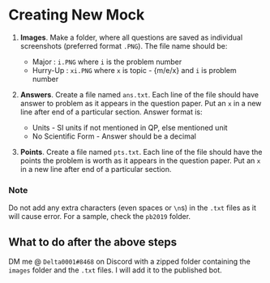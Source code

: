 # Creating New Mock

1. **Images**. Make a folder, where all questions are saved as individual screenshots (preferred format `.PNG`). The file name should be:
	- Major : `i.PNG` where `i` is the problem number
	- Hurry-Up : `xi.PNG` where `x` is topic - {m/e/x} and `i` is problem number

2. **Answers**. Create a file named `ans.txt`. Each line of the file should have answer to problem as it appears in the question paper. Put an `x` in a new line after end of a particular section. Answer format is:
	- Units - SI units if not mentioned in QP, else mentioned unit
	- No Scientific Form - Answer should be a decimal

3. **Points**. Create a file named `pts.txt`. Each line of the file should have the points the problem is worth as it appears in the question paper. Put an `x` in a new line after end of a particular section.

### Note
Do not add any extra characters (even spaces or `\n`s) in the `.txt` files as it will cause error.
For a sample, check the `pb2019` folder.

## What to do after the above steps
DM me @ `Delta0001#8468` on Discord with a zipped folder containing the `images` folder and the `.txt` files. I will add it to the published bot.